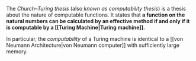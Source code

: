 The *Church–Turing thesis* (also *known as computability thesis*) is a thesis about the nature of computable functions. It states that **a function on the natural numbers can be calculated by an effective method if and only if it is computable by a [[Turing Machine|Turing machine]].**

In particular, the *computability* of a Turing machine is identical to a [[von Neumann Architecture|von Neumann computer]] with sufficiently large memory.

